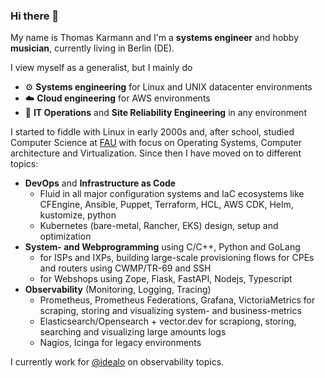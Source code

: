 ### Hi there 👋

My name is Thomas Karmann and I'm a **systems engineer** and hobby **musician**, currently living in Berlin (DE). 

I view myself as a generalist, but I mainly do 
- ⚙️ **Systems engineering** for Linux and UNIX datacenter environments
- ☁️ **Cloud engineering** for AWS environments
- 🧯 **IT Operations** and **Site Reliability Engineering** in any environment

I started to fiddle with Linux in early 2000s and, after school, studied Computer Science at [FAU](https://cs.fau.de/) with focus on Operating Systems, Computer architecture and Virtualization. Since then I have moved on to different topics:

- **DevOps** and **Infrastructure as Code** 
  - Fluid in all major configuration systems and IaC ecosystems like CFEngine, Ansible, Puppet, Terraform, HCL, AWS CDK, Helm, kustomize, python
  - Kubernetes (bare-metal, Rancher, EKS) design, setup and optimization
- **System- and Webprogramming** using C/C++, Python and GoLang
  - for ISPs and IXPs, building large-scale provisioning flows for CPEs and routers using CWMP/TR-69 and SSH
  - for Webshops using Zope, Flask, FastAPI, Nodejs, Typescript
- **Observability** (Monitoring, Logging, Tracing)
  - Prometheus, Prometheus Federations, Grafana, VictoriaMetrics for scraping, storing and visualizing system- and business-metrics
  - Elasticsearch/Opensearch + vector.dev for scrapiong, storing, searching and visualizing large amounts logs
  - Nagios, Icinga for legacy environments

I currently work for [@idealo](https://github.com/idealo) on observability topics.


<!--
**krmnn/krmnn** is a ✨ _special_ ✨ repository because its `README.md` (this file) appears on your GitHub profile.

Here are some ideas to get you started:

- 🔭 I’m currently working on ...
- 🌱 I’m currently learning ...
- 👯 I’m looking to collaborate on ...
- 🤔 I’m looking for help with ...
- 💬 Ask me about ...
- 📫 How to reach me: ...
- 😄 Pronouns: ...
- ⚡ Fun fact: ...
-->

